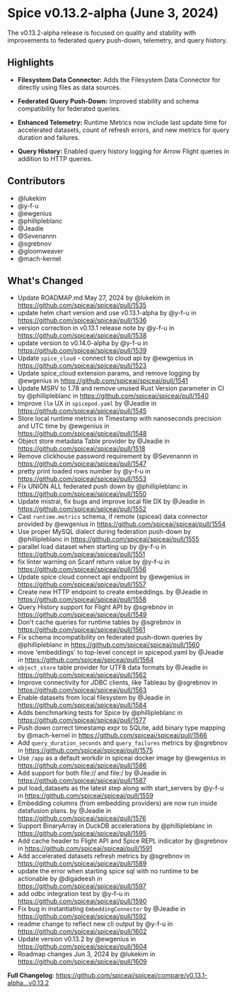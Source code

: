 # Spice v0.13.2-alpha (June 3, 2024)

The v0.13.2-alpha release is focused on quality and stability with improvements to federated query push-down, telemetry, and query history.

## Highlights

- **Filesystem Data Connector:** Adds the Filesystem Data Connector for directly using files as data sources.

- **Federated Query Push-Down:** Improved stability and schema compatibility for federated queries.

- **Enhanced Telemetry:** Runtime Metrics now include last update time for accelerated datasets, count of refresh errors, and new metrics for query duration and failures.

- **Query History:** Enabled query history logging for Arrow Flight queries in addition to HTTP queries.

## Contributors

- @lukekim
- @y-f-u
- @ewgenius
- @phillipleblanc
- @Jeadie
- @Sevenannn
- @sgrebnov
- @gloomweaver
- @mach-kernel

## What's Changed

* Update ROADMAP.md May 27, 2024 by @lukekim in https://github.com/spiceai/spiceai/pull/1535
* update helm chart version and use v0.13.1-alpha by @y-f-u in https://github.com/spiceai/spiceai/pull/1536
* version correction in v0.13.1 release note by @y-f-u in https://github.com/spiceai/spiceai/pull/1538
* update version to v0.14.0-alpha by @y-f-u in https://github.com/spiceai/spiceai/pull/1539
* Update `spice_cloud` - connect to cloud api by @ewgenius in https://github.com/spiceai/spiceai/pull/1523
* Update spice_cloud extension params, and remove logging by @ewgenius in https://github.com/spiceai/spiceai/pull/1541
* Update MSRV to 1.78 and remove unused Rust Version parameter in CI by @phillipleblanc in https://github.com/spiceai/spiceai/pull/1540
* Improve `llm` UX in `spicepod.yaml` by @Jeadie in https://github.com/spiceai/spiceai/pull/1545
* Store local runtime metrics in Timestamp with nanoseconds precision and UTC time by @ewgenius in https://github.com/spiceai/spiceai/pull/1548
* Object store metadata Table provider by @Jeadie in https://github.com/spiceai/spiceai/pull/1518
* Remove clickhouse password requirement by @Sevenannn in https://github.com/spiceai/spiceai/pull/1547
* pretty print loaded rows number by @y-f-u in https://github.com/spiceai/spiceai/pull/1553
* Fix UNION ALL federated push down by @phillipleblanc in https://github.com/spiceai/spiceai/pull/1550
* Update mistral, fix bugs and improve local file DX by @Jeadie in https://github.com/spiceai/spiceai/pull/1552
* Cast `runtime.metrics` schema, if remote (spiceai) data connector provided by @ewgenius in https://github.com/spiceai/spiceai/pull/1554
* Use proper MySQL dialect during federation push-down by @phillipleblanc in https://github.com/spiceai/spiceai/pull/1555
* parallel load dataset when starting up  by @y-f-u in https://github.com/spiceai/spiceai/pull/1551
* fix linter warning on Scanf return value by @y-f-u in https://github.com/spiceai/spiceai/pull/1556
* Update spice cloud connect api endpoint by @ewgenius in https://github.com/spiceai/spiceai/pull/1557
* Create new HTTP endpoint to create embeddings. by @Jeadie in https://github.com/spiceai/spiceai/pull/1558
* Query History support for Flight API by @sgrebnov in https://github.com/spiceai/spiceai/pull/1549
* Don't cache queries for runtime tables by @sgrebnov in https://github.com/spiceai/spiceai/pull/1561
* Fix schema incompatibility on federated push-down queries by @phillipleblanc in https://github.com/spiceai/spiceai/pull/1560
* move 'embeddings' to top-level concept in spicepod.yaml by @Jeadie in https://github.com/spiceai/spiceai/pull/1564
* `object_store` table provider for UTF8 data formats by @Jeadie in https://github.com/spiceai/spiceai/pull/1562
* Improve connectivity for JDBC clients, like Tableau by @sgrebnov in https://github.com/spiceai/spiceai/pull/1563
* Enable datasets from local filesystem by @Jeadie in https://github.com/spiceai/spiceai/pull/1584
* Adds benchmarking tests for Spice by @phillipleblanc in https://github.com/spiceai/spiceai/pull/1577
* Push down correct timestamp expr to SQLite, add binary type mapping by @mach-kernel in https://github.com/spiceai/spiceai/pull/1566
* Add `query_duration_seconds` and `query_failures` metrics by @sgrebnov in https://github.com/spiceai/spiceai/pull/1575
* Use `/app` as a default workdir in spiceai docker image by @ewgenius in https://github.com/spiceai/spiceai/pull/1586
* Add support for both file:// and file:/ by @Jeadie in https://github.com/spiceai/spiceai/pull/1587
* put load_datasets as the latest step along with start_servers by @y-f-u in https://github.com/spiceai/spiceai/pull/1559
* Embedding columns (from embedding providers) are now run inside datafusion plans. by @Jeadie in https://github.com/spiceai/spiceai/pull/1576
* Support BinaryArray in DuckDB accelerations by @phillipleblanc in https://github.com/spiceai/spiceai/pull/1595
* Add cache header to Flight API and Spice REPL indicator by @sgrebnov in https://github.com/spiceai/spiceai/pull/1591
* Add accelerated datasets refresh metrics by @sgrebnov in https://github.com/spiceai/spiceai/pull/1589
* update the error when starting spice sql with no runtime to be actionable by @digadeesh in https://github.com/spiceai/spiceai/pull/1597
* add odbc integration test by @y-f-u in https://github.com/spiceai/spiceai/pull/1590
* Fix bug in instantiating `EmbeddingConnector` by @Jeadie in https://github.com/spiceai/spiceai/pull/1592
* readme change to reflect new cli output by @y-f-u in https://github.com/spiceai/spiceai/pull/1602
* Update version v0.13.2 by @ewgenius in https://github.com/spiceai/spiceai/pull/1604
* Roadmap changes Jun 3, 2024 by @lukekim in https://github.com/spiceai/spiceai/pull/1609

**Full Changelog**: https://github.com/spiceai/spiceai/compare/v0.13.1-alpha...v0.13.2
